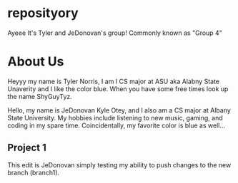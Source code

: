 # reposityory
Ayeee It's Tyler and JeDonovan's group!
Commonly known as "Group 4" 

# About Us  
Heyyy my name is Tyler Norris, I am I CS major at ASU aka Alabny State Unaverity and I like the color blue. When you have some free times look up the name ShyGuyTyz.

Hello, my name is JeDonovan Kyle Otey, and I also am a CS major at Albany State University. 
My hobbies include listening to new music, gaming, and coding in my spare time. 
Coincidentally, my favorite color is blue as well...

## Project 1
This edit is JeDonovan simply testing my ability to push changes to the new branch (branch1).
